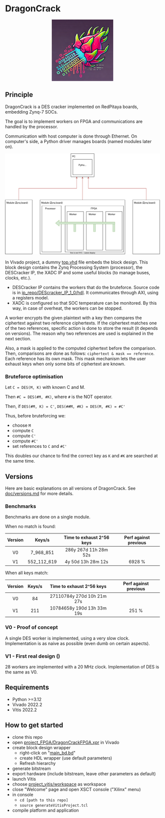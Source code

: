 # DragonCrack

<p align="center">
<img src="doc/logo.png" width="200" />
</p>

## Principle
DragonCrack is a DES cracker implemented on RedPitaya boards, embedding Zynq-7 SOCs.

The goal is to implement workers on FPGA and communications are handled by the processor.

Communication with host computer is done through Ethernet. On computer's side, a Python driver manages boards (named 
modules later on).

![](doc/global_diagram.svg)

In Vivado project, a dummy [top.vhd](project_FPGA/DragonCrackFPGA.srcs/sources_1/new/top.vhd) file embeds the block
design. This block design contains the Zynq Processing System (processor), the DESCracker IP, the XADC IP and some
useful blocks (to manage buses, clocks, etc.).

- DESCracker IP contains the workers that do the bruteforce. Source code is in 
[ip_repo/DEScracker_IP_1_0/hdl](ip_repo/DEScracker_IP_1_0/hdl). It communicates through AXI, using a registers model.
- XADC is configured so that SOC temperature can be monitored. By this way, in case of overheat, the workers can be 
stopped.

A worker encrypts the given plaintext with a key then compares the ciphertext against two reference ciphertexts. If the
ciphertext matches one of the two references, specific action is done to store the result (it depends on versions). The
reason why two references are used is explained in the next section.

Also, a mask is applied to the computed ciphertext before the comparison. Then, comparisons are done as follows: 
`ciphertext & mask == reference`. Each reference has its own mask. This mask mechanism lets the user exhaust keys when
only some bits of ciphertext are known.

### Bruteforce optimisation
Let `C = DES(M, K)` with known C and M.

Then `#C = DES(#M, #K)`, where `#` is the NOT operator.

Then, if `DES(#M, K) = C'`, `DES(##M, #K) = DES(M, #K) = #C'`

Thus, before bruteforcing we:
- choose `M`
- compute `C`
- compute `C'`
- compute `#C'`
- set references to `C` and `#C'`

This doubles our chance to find the correct key as `K` and `#K` are searched at the same time.


## Versions
Here are basic explanations on all versions of DragonCrack. See [doc/versions.md](doc/versions.md) for more details.

### Benchmarks
Benchmarks are done on a single module.

When no match is found:

| Version |   Keys/s    | Time to exhaust 2^56 keys | Perf against previous |
|:-------:|:-----------:|:-------------------------:|:---------------------:|
|   V0    |  7_968_851  |   286y 267d 11h 28m 52s   |                       |
|   V1    | 552_112_619 |    4y 50d 13h 28m 12s     |        6928 %         |

When all keys match:

| Version | Keys/s | Time to exhaust 2^56 keys  | Perf against previous |
|:-------:|:------:|:--------------------------:|:---------------------:|
|   V0    |   84   | 27110784y 270d 10h 21m 27s |                       |
|   V1    |  211   | 10784658y 190d 13h 33m 19s |         251 %         |


### V0 - Proof of concept
A single DES worker is implemented, using a very slow clock. Implementation is as naive as possible (even dumb on 
certain aspects). 

### V1 - First real design ()
28 workers are implemented with a 20 MHz clock. Implementation of DES is the same as V0.


## Requirements
- Python >=3.12
- Vivado 2022.2
- Vitis 2022.2

## How to get started
- clone this repo
- open [project_FPGA/DragonCrackFPGA.xpr](project_FPGA/DragonCrackFPGA.xpr) in Vivado
- create block design wrapper
  - right-click on "[main_bd.bd](project_FPGA/DragonCrackFPGA.srcs/sources_1/bd/main_bd/main_bd.bd)"
  - create HDL wrapper (use default parameters)
  - Refresh hierarchy
- generate bitstream
- export hardware (include bitstream, leave other parameters as default)
- launch Vitis
- choose [project_vitis/workspace](project_vitis/workspace) as workspace
- close "Welcome" page and open XSCT console ("Xilinx" menu)
- in console
  - `cd [path to this repo]`
  - `source generateVitisProject.tcl`
- compile platform and application